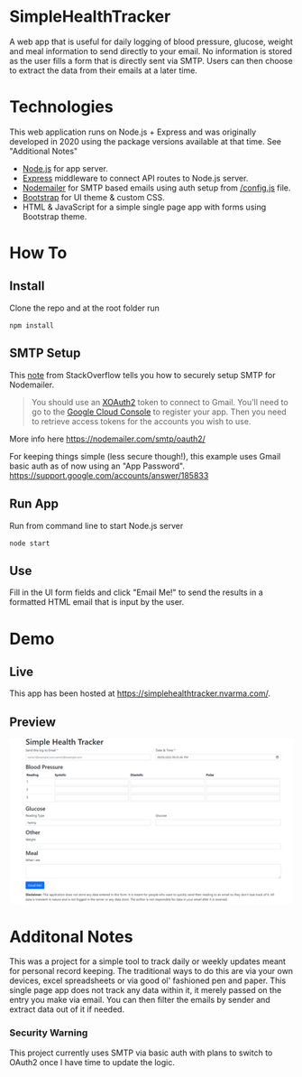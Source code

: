 # SimpleHealthTracker
A web app that is useful for daily logging of blood pressure, glucose, weight and meal information to send directly to your email. No information is stored as the user fills a form that is directly sent via SMTP. Users can then choose to extract the data from their emails at a later time.

# Technologies
This web application runs on Node.js + Express and was originally developed in 2020 using the package versions available at that time. See "Additional Notes"
* [Node.js](https://nodejs.org/en/) for app server.
* [Express](https://expressjs.com/) middleware to connect API routes to Node.js server.
* [Nodemailer](https://nodemailer.com/about/) for SMTP based emails using auth setup from [/config.js](/config.js) file.
* [Bootstrap](https://getbootstrap.com/) for UI theme & custom CSS.
* HTML & JavaScript for a simple single page app with forms using Bootstrap theme.

# How To
## Install
Clone the repo and at the root folder run
```
npm install
```

## SMTP Setup
This [note](https://stackoverflow.com/a/19879741) from StackOverflow tells you how to securely setup SMTP for Nodemailer.
> You should use an [XOAuth2](https://developers.google.com/gmail/imap/xoauth2-protocol) token to connect to Gmail. 
You'll need to go to the [Google Cloud Console](https://console.cloud.google.com/getting-started) to register your app. Then you need to retrieve access tokens for the accounts you wish to use.

More info here https://nodemailer.com/smtp/oauth2/

For keeping things simple (less secure though!), this example uses Gmail basic auth as of now using an "App Password".
https://support.google.com/accounts/answer/185833

## Run App
Run from command line to start Node.js server
```
node start
```
## Use 
Fill in the UI form fields and click "Email Me!" to send the results in a formatted HTML email that is input by the user.

# Demo
## Live
This app has been hosted at https://simplehealthtracker.nvarma.com/.

## Preview
![Screenshot of app](/SimpleHealthTracker_Preview.png)

# Additonal Notes
This was a project for a simple tool to track daily or weekly updates meant for personal record keeping. The traditional ways to do this are via your own devices, excel spreadsheets or via good ol' fashioned pen and paper. This single page app does not track any data within it, it merely passed on the entry you make via email. You can then filter the emails by sender and extract data out of it if needed. 

### Security Warning
This project currently uses SMTP via basic auth with plans to switch to OAuth2 once I have time to update the logic. 